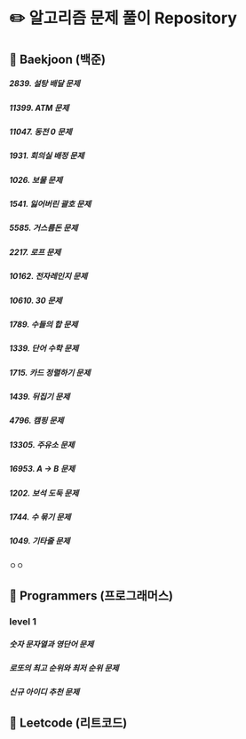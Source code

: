 # :pencil2: 알고리즘 문제 풀이 Repository

## :blue_book: Baekjoon (백준)
##### 2839. 설탕 배달 문제
##### 11399. ATM 문제
##### 11047. 동전 0 문제
##### 1931. 회의실 배정 문제
##### 1026. 보물 문제
##### 1541. 잃어버린 괄호 문제
##### 5585. 거스름돈 문제
##### 2217. 로프 문제
##### 10162. 전자레인지 문제
##### 10610. 30 문제
##### 1789. 수들의 합 문제
##### 1339. 단어 수학 문제
##### 1715. 카드 정렬하기 문제
##### 1439. 뒤집기 문제
##### 4796. 캠핑 문제
##### 13305. 주유소 문제
##### 16953. A -> B 문제
##### 1202. 보석 도둑 문제
##### 1744. 수 묶기 문제
##### 1049. 기타줄 문제
ㅇㅇ


## :blue_book: Programmers (프로그래머스)
### level 1
##### 숫자 문자열과 영단어 문제
##### 로또의 최고 순위와 최저 순위 문제
##### 신규 아이디 추천 문제

## :blue_book: Leetcode (리트코드)



